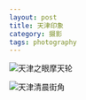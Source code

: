 ```yaml
---
layout: post                                   
title: 天津印象     
category: 摄影                                  
tags: photography                                    
---
```


![天津之眼摩天轮](http://7u2n3n.com1.z0.glb.clouddn.com/【素描】天津之眼摩天轮.jpg?imageView2/2/w/800)

![天津清晨街角](http://7u2n3n.com1.z0.glb.clouddn.com/【油画】天津街头.jpg?imageView2/2/w/800)